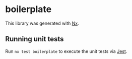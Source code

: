 # boilerplate

This library was generated with [Nx](https://nx.dev).

## Running unit tests

Run `nx test boilerplate` to execute the unit tests via [Jest](https://jestjs.io).
